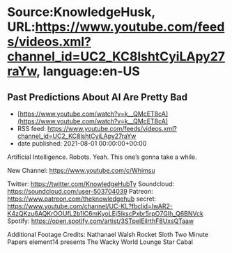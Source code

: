 # Source:KnowledgeHusk, URL:https://www.youtube.com/feeds/videos.xml?channel_id=UC2_KC8lshtCyiLApy27raYw, language:en-US

## Past Predictions About AI Are Pretty Bad
 - [https://www.youtube.com/watch?v=k__QMcET8cA](https://www.youtube.com/watch?v=k__QMcET8cA)
 - RSS feed: https://www.youtube.com/feeds/videos.xml?channel_id=UC2_KC8lshtCyiLApy27raYw
 - date published: 2021-08-01 00:00:00+00:00

Artificial Intelligence. Robots. Yeah.
This one’s gonna take a while.

New Channel: https://www.youtube.com/c/Whimsu

Twitter: https://twitter.com/KnowledgeHubTy
Soundcloud: https://soundcloud.com/user-503704039
Patreon: https://www.patreon.com/theknowledgehub
secret: https://www.youtube.com/channel/UC-KL?fbclid=IwAR2-K4zQKzu6AQKrOOUfL2b1lC6mKyoLEj5lkscPxbr5rpO7GIh_Q6BNVck
Spotify: https://open.spotify.com/artist/3STpelEilrthF8UxsQTaaw

Additional Footage Credits:
Nathanael Walsh
Rocket Sloth
Two Minute Papers
element14 presents
The Wacky World Lounge
Star Cabal

